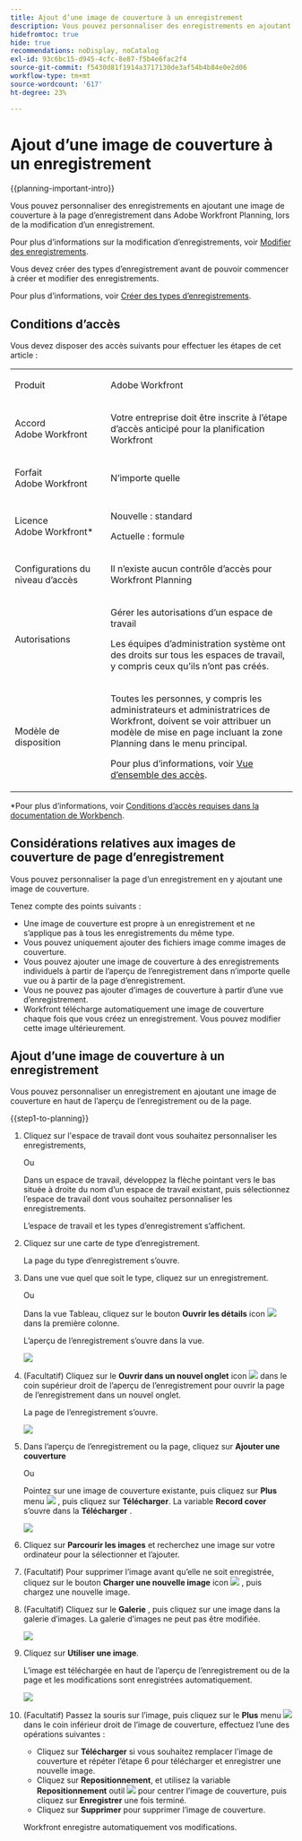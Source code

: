 ```yaml
---
title: Ajout d’une image de couverture à un enregistrement
description: Vous pouvez personnaliser des enregistrements en ajoutant une image de couverture à la page d’enregistrement dans Adobe Workfront Planning, lors de la modification d’un enregistrement.
hidefromtoc: true
hide: true
recommendations: noDisplay, noCatalog
exl-id: 93c6bc15-d945-4cfc-8e87-f5b4e6fac2f4
source-git-commit: f5430d81f1914a3717130de3af54b4b84e0e2d06
workflow-type: tm+mt
source-wordcount: '617'
ht-degree: 23%

---
```



<!--update the metadata with real information-->

# Ajout d’une image de couverture à un enregistrement

{{planning-important-intro}}

Vous pouvez personnaliser des enregistrements en ajoutant une image de couverture à la page d’enregistrement dans Adobe Workfront Planning, lors de la modification d’un enregistrement.

Pour plus d’informations sur la modification d’enregistrements, voir [Modifier des enregistrements](/help/quicksilver/planning/records/edit-records.md).

Vous devez créer des types d’enregistrement avant de pouvoir commencer à créer et modifier des enregistrements.

Pour plus d’informations, voir [Créer des types d’enregistrements](/help/quicksilver/planning/architecture/create-record-types.md).

## Conditions d’accès

<!--************double-check permissions here - asking Isk and Lilit what permissions users need for adding cover images-->

Vous devez disposer des accès suivants pour effectuer les étapes de cet article :

<table style="table-layout:auto">
 <col>
 </col>
 <col>
 </col>
 <tbody>
    <tr>
<tr>
<td>
   <p> Produit</p> </td>
   <td>
   <p> Adobe Workfront</p> </td>
  </tr>  
 <td role="rowheader"><p>Accord Adobe Workfront</p></td>
   <td>
<p>Votre entreprise doit être inscrite à l’étape d’accès anticipé pour la planification Workfront </p>
   </td>
  </tr>
  <tr>
   <td role="rowheader"><p>Forfait Adobe Workfront</p></td>
   <td>
<p>N’importe quelle</p>
   </td>
  </tr>
  <tr>
   <td role="rowheader"><p>Licence Adobe Workfront*</p></td>
   <td>
   <p>Nouvelle : standard</p>  
   <p>Actuelle : formule</p>   
  </td>
  </tr>

<tr>
   <td role="rowheader"><p>Configurations du niveau d’accès</p></td>
   <td> <p>Il n’existe aucun contrôle d’accès pour Workfront Planning </p>  
</td>
  </tr>
<tr>
   <td role="rowheader"><p>Autorisations</p></td>
   <td> <p>Gérer les autorisations d’un espace de travail </p>  
   <p>Les équipes d’administration système ont des droits sur tous les espaces de travail, y compris ceux qu’ils n’ont pas créés.</p>
</td>
  </tr>
<tr>
   <td role="rowheader"><p>Modèle de disposition</p></td>
   <td>  <p>Toutes les personnes, y compris les administrateurs et administratrices de Workfront, doivent se voir attribuer un modèle de mise en page incluant la zone Planning dans le menu principal. </p> <p>Pour plus d’informations, voir <a href="/help/quicksilver/planning/access/access-overview.md">Vue d’ensemble des accès</a>. </p>  
</td>
  </tr>

</tbody>
</table>

*Pour plus d’informations, voir [Conditions d’accès requises dans la documentation de Workbench](/help/quicksilver/administration-and-setup/add-users/access-levels-and-object-permissions/access-level-requirements-in-documentation.md).

## Considérations relatives aux images de couverture de page d’enregistrement

Vous pouvez personnaliser la page d’un enregistrement en y ajoutant une image de couverture.

Tenez compte des points suivants :

* Une image de couverture est propre à un enregistrement et ne s’applique pas à tous les enregistrements du même type.
* Vous pouvez uniquement ajouter des fichiers image comme images de couverture.
  <!--above: when you know exactly what type of files are allowed, add the exact extensions above-->
* Vous pouvez ajouter une image de couverture à des enregistrements individuels à partir de l’aperçu de l’enregistrement dans n’importe quelle vue ou à partir de la page d’enregistrement.
* Vous ne pouvez pas ajouter d’images de couverture à partir d’une vue d’enregistrement.
* Workfront télécharge automatiquement une image de couverture chaque fois que vous créez un enregistrement. Vous pouvez modifier cette image ultérieurement.

## Ajout d’une image de couverture à un enregistrement

Vous pouvez personnaliser un enregistrement en ajoutant une image de couverture en haut de l’aperçu de l’enregistrement ou de la page.

{{step1-to-planning}}

1. Cliquez sur l&#39;espace de travail dont vous souhaitez personnaliser les enregistrements,

   Ou

   Dans un espace de travail, développez la flèche pointant vers le bas située à droite du nom d’un espace de travail existant, puis sélectionnez l’espace de travail dont vous souhaitez personnaliser les enregistrements.

   L’espace de travail et les types d’enregistrement s’affichent.

1. Cliquez sur une carte de type d’enregistrement.

   La page du type d’enregistrement s’ouvre.

1. Dans une vue quel que soit le type, cliquez sur un enregistrement.

   Ou

   Dans la vue Tableau, cliquez sur le bouton **Ouvrir les détails** icon ![](assets/open-details-icon-in-table-name-field.png) dans la première colonne.

   L’aperçu de l’enregistrement s’ouvre dans la vue.

   ![](assets/details-box.png)

1. (Facultatif) Cliquez sur le **Ouvrir dans un nouvel onglet** icon ![](assets/open-details-in-a-new-tab-icon.png) <!--check the icon; they are changing it--> dans le coin supérieur droit de l’aperçu de l’enregistrement pour ouvrir la page de l’enregistrement dans un nouvel onglet.

   La page de l’enregistrement s’ouvre.

   ![](assets/details-page.png)

1. Dans l’aperçu de l’enregistrement ou la page, cliquez sur **Ajouter une couverture**


   Ou

   Pointez sur une image de couverture existante, puis cliquez sur **Plus** menu ![](assets/more-menu.png) , puis cliquez sur **Télécharger**. <!--check the casing here; I logged a bug for this-->
La variable **Record cover** s’ouvre dans la **Télécharger** .

   ![](assets/record-cover-box-for-upload.png)

1. Cliquez sur **Parcourir les images** et recherchez une image sur votre ordinateur pour la sélectionner et l’ajouter.

1. (Facultatif) Pour supprimer l’image avant qu’elle ne soit enregistrée, cliquez sur le bouton **Charger une nouvelle image** icon ![](assets/upload-new-image-icon.png) , puis chargez une nouvelle image.

1. (Facultatif) Cliquez sur le **Galerie** , puis cliquez sur une image dans la galerie d’images. La galerie d’images ne peut pas être modifiée.

   ![](assets/record-cover-box-for-gallery.png)

1. Cliquez sur **Utiliser une image**.

   L’image est téléchargée en haut de l’aperçu de l’enregistrement ou de la page et les modifications sont enregistrées automatiquement.

   ![](assets/record-page-with-cover-image.png)

1. (Facultatif) Passez la souris sur l’image, puis cliquez sur le **Plus** menu ![](assets/more-menu.png) dans le coin inférieur droit de l’image de couverture, effectuez l’une des opérations suivantes :

   * Cliquez sur **Télécharger** si vous souhaitez remplacer l’image de couverture et répéter l’étape 6 pour télécharger et enregistrer une nouvelle image.
   * Cliquez sur **Repositionnement**, et utilisez la variable **Repositionnement** outil ![](assets/reposition-tool-icon.png) pour centrer l’image de couverture, puis cliquez sur **Enregistrer** une fois terminé.
   * Cliquez sur **Supprimer** pour supprimer l’image de couverture.

   Workfront enregistre automatiquement vos modifications.
